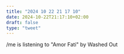 ```yaml
---
title: "2024 10 22 21 17 10"
date: 2024-10-22T21:17:10+02:00
draft: false
type: "tweet"
---
```


/me is listening to "Amor Fati" by Washed Out
